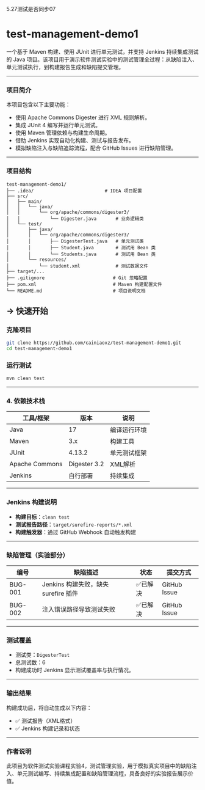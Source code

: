 5.27测试是否同步07
#  test-management-demo1

一个基于 Maven 构建、使用 JUnit 进行单元测试，并支持 Jenkins 持续集成测试的 Java 项目。该项目用于演示软件测试实验中的测试管理全过程：从缺陷注入、单元测试执行，到构建报告生成和缺陷提交管理。

---

###  项目简介

本项目包含以下主要功能：

- 使用 Apache Commons Digester 进行 XML 规则解析。
- 集成 JUnit 4 编写并运行单元测试。
- 使用 Maven 管理依赖与构建生命周期。
- 借助 Jenkins 实现自动化构建、测试与报告发布。
- 模拟缺陷注入与缺陷追踪流程，配合 GitHub Issues 进行缺陷管理。

---

###  项目结构

```plaintext
test-management-demo1/
├── .idea/                          # IDEA 项目配置
├── src/
│   ├── main/
│   │   └── java/
│   │       └── org/apache/commons/digester3/
│   │           └── Digester.java       # 业务逻辑类
│   └── test/
│       ├── java/
│       │   └── org/apache/commons/digester3/
│       │       ├── DigesterTest.java   # 单元测试类
│       │       ├── Student.java        # 测试用 Bean 类
│       │       └── Students.java       # 测试用 Bean 类
│       └── resources/
│           └── student.xml             # 测试数据文件
├── target/...
├── .gitignore                         # Git 忽略配置
├── pom.xml                            # Maven 构建配置文件
└── README.md                          # 项目说明文档

```

## -> 快速开始

### 克隆项目

```bash
git clone https://github.com/cainiaoxz/test-management-demo1.git
cd test-management-demo1
```

### 运行测试

```bash
mvn clean test
```

---

### 4. 依赖技术栈

| 工具/框架      | 版本         | 说明         |
| -------------- | ------------ | ------------ |
| Java           | 17           | 编译运行环境 |
| Maven          | 3.x          | 构建工具     |
| JUnit          | 4.13.2       | 单元测试框架 |
| Apache Commons | Digester 3.2 | XML解析      |
| Jenkins        | 自行部署     | 持续集成     |

---

###  Jenkins 构建说明

- **构建目标**：`clean test`
- **测试报告路径**：`target/surefire-reports/*.xml`
- **构建触发器**：通过 GitHub Webhook 自动触发构建

---

### 缺陷管理（实验部分）

| 编号    | 缺陷描述                             | 状态    | 提交方式     |
| ------- | ------------------------------------ | ------- | ------------ |
| BUG-001 | Jenkins 构建失败，缺失 surefire 插件 | ✅已解决 | GitHub Issue |
| BUG-002 | 注入错误路径导致测试失败             | ✅已解决 | GitHub Issue |

---

###  测试覆盖

- 测试类：`DigesterTest`
- 总测试数：6
- 构建成功时 Jenkins 显示测试覆盖率与执行情况。

---

###  输出结果

构建成功后，将自动生成以下内容：

- ✅ 测试报告（XML格式）
- ✅ Jenkins 构建记录和状态

---

###  作者说明

此项目为软件测试实验课程实验4，测试管理实验，用于模拟真实项目中的缺陷注入、单元测试编写、持续集成配置和缺陷管理流程，具备良好的实验报告展示价值。



